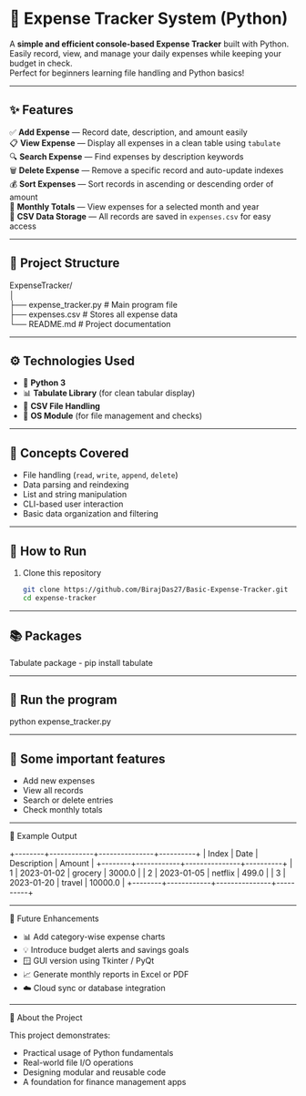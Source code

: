 # 💸 Expense Tracker System (Python)

A **simple and efficient console-based Expense Tracker** built with Python.  
Easily record, view, and manage your daily expenses while keeping your budget in check.  
Perfect for beginners learning file handling and Python basics!

---

## ✨ Features

✅ **Add Expense** — Record date, description, and amount easily  
📋 **View Expense** — Display all expenses in a clean table using `tabulate`  
🔍 **Search Expense** — Find expenses by description keywords  
🗑️ **Delete Expense** — Remove a specific record and auto-update indexes  
💰 **Sort Expenses** — Sort records in ascending or descending order of amount  
📆 **Monthly Totals** — View expenses for a selected month and year  
💾 **CSV Data Storage** — All records are saved in `expenses.csv` for easy access  

---

## 📂 Project Structure

ExpenseTracker/<br>
│<br>
├── expense_tracker.py # Main program file<br>
├── expenses.csv # Stores all expense data<br>
└── README.md # Project documentation<br>

---

## ⚙️ Technologies Used

- 🐍 **Python 3**
- 📊 **Tabulate Library** (for clean tabular display)
- 🧱 **CSV File Handling**
- 🧩 **OS Module** (for file management and checks)

---

## 🧠 Concepts Covered

- File handling (`read`, `write`, `append`, `delete`)
- Data parsing and reindexing
- List and string manipulation
- CLI-based user interaction
- Basic data organization and filtering

---

## 🚀 How to Run

1. Clone this repository  
   ```bash
   git clone https://github.com/BirajDas27/Basic-Expense-Tracker.git
   cd expense-tracker

---

## 📚 Packages

Tabulate package - pip install tabulate

---

## 🧮 Run the program

python expense_tracker.py

---

## 🎯 Some important features

* Add new expenses
* View all records
* Search or delete entries
* Check monthly totals

---

🌟 Example Output

+--------+------------+---------------+----------+
| Index  | Date       | Description   | Amount   |
+--------+------------+---------------+----------+
| 1      | 2023-01-02 | grocery       | 3000.0   |
| 2      | 2023-01-05 | netflix       | 499.0    |
| 3      | 2023-01-20 | travel        | 10000.0  |
+--------+------------+---------------+----------+

---

🎯 Future Enhancements

* 📊 Add category-wise expense charts
* 💡 Introduce budget alerts and savings goals
* 🪟 GUI version using Tkinter / PyQt
* 📈 Generate monthly reports in Excel or PDF
* ☁️ Cloud sync or database integration

---

💬 About the Project

This project demonstrates:
* Practical usage of Python fundamentals
* Real-world file I/O operations
* Designing modular and reusable code
* A foundation for finance management apps
